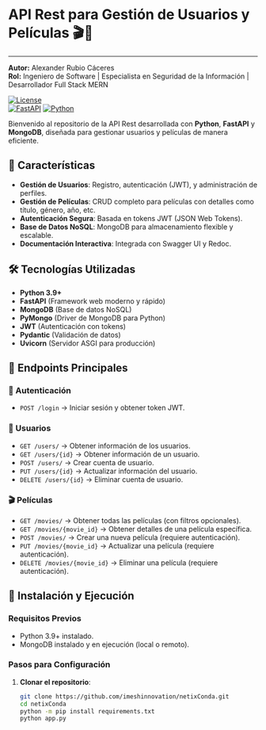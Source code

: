 # API Rest para Gestión de Usuarios y Películas 🎬👥  
---

**Autor:** Alexander Rubio Cáceres  
**Rol:** Ingeniero de Software | Especialista en Seguridad de la Información | Desarrollador Full Stack MERN  

[![License](https://img.shields.io/badge/License-MIT-yellow.svg?style=for-the-badge)](LICENSE)  
[![FastAPI](https://img.shields.io/badge/FastAPI-0.68%2B-009688?logo=fastapi&logoColor=white&style=for-the-badge)](https://fastapi.tiangolo.com/)
[![Python](https://img.shields.io/badge/Python-3.9%2B-blue?logo=python&logoColor=white&style=for-the-badge)](https://www.python.org/)


Bienvenido al repositorio de la API Rest desarrollada con **Python**, **FastAPI** y **MongoDB**, diseñada para gestionar usuarios y películas de manera eficiente.  

## 📌 Características  

- **Gestión de Usuarios**: Registro, autenticación (JWT), y administración de perfiles.  
- **Gestión de Películas**: CRUD completo para películas con detalles como título, género, año, etc.  
- **Autenticación Segura**: Basada en tokens JWT (JSON Web Tokens).  
- **Base de Datos NoSQL**: MongoDB para almacenamiento flexible y escalable.  
- **Documentación Interactiva**: Integrada con Swagger UI y Redoc.  

## 🛠 Tecnologías Utilizadas  

- **Python 3.9+**  
- **FastAPI** (Framework web moderno y rápido)  
- **MongoDB** (Base de datos NoSQL)  
- **PyMongo** (Driver de MongoDB para Python)  
- **JWT** (Autenticación con tokens)  
- **Pydantic** (Validación de datos)  
- **Uvicorn** (Servidor ASGI para producción)  

## 📄 Endpoints Principales  

### 🔐 Autenticación  
- `POST /login` → Iniciar sesión y obtener token JWT.  

### 👥 Usuarios  
- `GET /users/` → Obtener información de los usuarios.
- `GET /users/{id}` → Obtener información de un usuario.
- `POST /users/` → Crear cuenta de usuario.
- `PUT /users/{id}` → Actualizar información del usuario.  
- `DELETE /users/{id}` → Eliminar cuenta de usuario.

### 🎬 Películas  
- `GET /movies/` → Obtener todas las películas (con filtros opcionales).  
- `GET /movies/{movie_id}` → Obtener detalles de una película específica.  
- `POST /movies/` → Crear una nueva película (requiere autenticación).  
- `PUT /movies/{movie_id}` → Actualizar una película (requiere autenticación).  
- `DELETE /movies/{movie_id}` → Eliminar una película (requiere autenticación).  

## 🚀 Instalación y Ejecución  

### Requisitos Previos  
- Python 3.9+ instalado.  
- MongoDB instalado y en ejecución (local o remoto).  

### Pasos para Configuración  

1. **Clonar el repositorio**:  
   ```bash
   git clone https://github.com/imeshinnovation/netixConda.git
   cd netixConda
   python -m pip install requirements.txt
   python app.py
